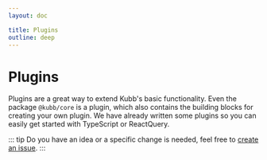 ```yaml
---
layout: doc

title: Plugins
outline: deep
---
```


# Plugins

Plugins are a great way to extend Kubb's basic functionality. Even the package `@kubb/core` is a plugin, which also contains the building blocks for creating your own plugin. We have already written some plugins so you can easily get started with TypeScript or ReactQuery.

::: tip
Do you have an idea or a specific change is needed, feel free to <a href="https://github.com/kubb-project/kubb/issues/new/choose">create an issue</a>.
:::
